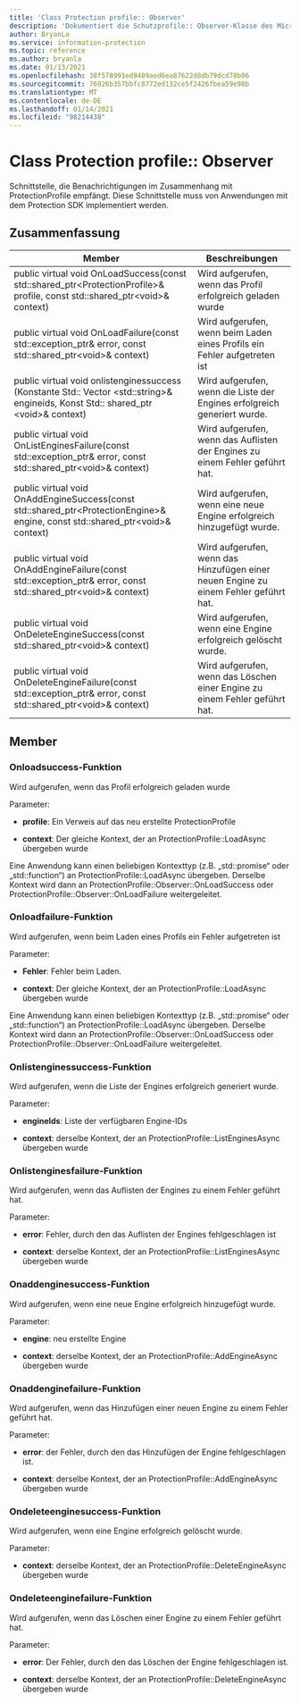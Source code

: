 ```yaml
---
title: 'Class Protection profile:: Observer'
description: 'Dokumentiert die Schutzprofile:: Observer-Klasse des Microsoft Information Protection (MIP) SDK.'
author: BryanLa
ms.service: information-protection
ms.topic: reference
ms.author: bryanla
ms.date: 01/13/2021
ms.openlocfilehash: 38f578991ed9409aed6ea87622d8db79dcd78b06
ms.sourcegitcommit: 76926b357bbfc8772ed132ce5f2426fbea59e98b
ms.translationtype: MT
ms.contentlocale: de-DE
ms.lasthandoff: 01/14/2021
ms.locfileid: "98214438"
---
```

# <a name="class-protectionprofileobserver"></a>Class Protection profile:: Observer 
Schnittstelle, die Benachrichtigungen im Zusammenhang mit ProtectionProfile empfängt.
Diese Schnittstelle muss von Anwendungen mit dem Protection SDK implementiert werden.
  
## <a name="summary"></a>Zusammenfassung
 Member                        | Beschreibungen                                
--------------------------------|---------------------------------------------
public virtual void OnLoadSuccess(const std::shared_ptr\<ProtectionProfile\>& profile, const std::shared_ptr\<void\>& context)  |  Wird aufgerufen, wenn das Profil erfolgreich geladen wurde
public virtual void OnLoadFailure(const std::exception_ptr& error, const std::shared_ptr\<void\>& context)  |  Wird aufgerufen, wenn beim Laden eines Profils ein Fehler aufgetreten ist
public virtual void onlistenginessuccess (Konstante Std:: Vector \<std::string\>& engineids, Konst Std:: shared_ptr \<void\>& context)  |  Wird aufgerufen, wenn die Liste der Engines erfolgreich generiert wurde.
public virtual void OnListEnginesFailure(const std::exception_ptr& error, const std::shared_ptr\<void\>& context)  |  Wird aufgerufen, wenn das Auflisten der Engines zu einem Fehler geführt hat.
public virtual void OnAddEngineSuccess(const std::shared_ptr\<ProtectionEngine\>& engine, const std::shared_ptr\<void\>& context)  |  Wird aufgerufen, wenn eine neue Engine erfolgreich hinzugefügt wurde.
public virtual void OnAddEngineFailure(const std::exception_ptr& error, const std::shared_ptr\<void\>& context)  |  Wird aufgerufen, wenn das Hinzufügen einer neuen Engine zu einem Fehler geführt hat.
public virtual void OnDeleteEngineSuccess(const std::shared_ptr\<void\>& context)  |  Wird aufgerufen, wenn eine Engine erfolgreich gelöscht wurde.
public virtual void OnDeleteEngineFailure(const std::exception_ptr& error, const std::shared_ptr\<void\>& context)  |  Wird aufgerufen, wenn das Löschen einer Engine zu einem Fehler geführt hat.
  
## <a name="members"></a>Member
  
### <a name="onloadsuccess-function"></a>Onloadsuccess-Funktion
Wird aufgerufen, wenn das Profil erfolgreich geladen wurde

Parameter:  
* **profile**: Ein Verweis auf das neu erstellte ProtectionProfile


* **context**: Der gleiche Kontext, der an ProtectionProfile::LoadAsync übergeben wurde


Eine Anwendung kann einen beliebigen Kontexttyp (z.B. „std::promise“ oder „std::function“) an ProtectionProfile::LoadAsync übergeben. Derselbe Kontext wird dann an ProtectionProfile::Observer::OnLoadSuccess oder ProtectionProfile::Observer::OnLoadFailure weitergeleitet.
  
### <a name="onloadfailure-function"></a>Onloadfailure-Funktion
Wird aufgerufen, wenn beim Laden eines Profils ein Fehler aufgetreten ist

Parameter:  
* **Fehler**: Fehler beim Laden. 


* **context**: Der gleiche Kontext, der an ProtectionProfile::LoadAsync übergeben wurde


Eine Anwendung kann einen beliebigen Kontexttyp (z.B. „std::promise“ oder „std::function“) an ProtectionProfile::LoadAsync übergeben. Derselbe Kontext wird dann an ProtectionProfile::Observer::OnLoadSuccess oder ProtectionProfile::Observer::OnLoadFailure weitergeleitet.
  
### <a name="onlistenginessuccess-function"></a>Onlistenginessuccess-Funktion
Wird aufgerufen, wenn die Liste der Engines erfolgreich generiert wurde.

Parameter:  
* **engineIds**: Liste der verfügbaren Engine-IDs 


* **context**: derselbe Kontext, der an ProtectionProfile::ListEnginesAsync übergeben wurde


  
### <a name="onlistenginesfailure-function"></a>Onlistenginesfailure-Funktion
Wird aufgerufen, wenn das Auflisten der Engines zu einem Fehler geführt hat.

Parameter:  
* **error**: Fehler, durch den das Auflisten der Engines fehlgeschlagen ist 


* **context**: derselbe Kontext, der an ProtectionProfile::ListEnginesAsync übergeben wurde


  
### <a name="onaddenginesuccess-function"></a>Onaddenginesuccess-Funktion
Wird aufgerufen, wenn eine neue Engine erfolgreich hinzugefügt wurde.

Parameter:  
* **engine**: neu erstellte Engine 


* **context**: derselbe Kontext, der an ProtectionProfile::AddEngineAsync übergeben wurde


  
### <a name="onaddenginefailure-function"></a>Onaddenginefailure-Funktion
Wird aufgerufen, wenn das Hinzufügen einer neuen Engine zu einem Fehler geführt hat.

Parameter:  
* **error**: der Fehler, durch den das Hinzufügen der Engine fehlgeschlagen ist. 


* **context**: derselbe Kontext, der an ProtectionProfile::AddEngineAsync übergeben wurde


  
### <a name="ondeleteenginesuccess-function"></a>Ondeleteenginesuccess-Funktion
Wird aufgerufen, wenn eine Engine erfolgreich gelöscht wurde.

Parameter:  
* **context**: derselbe Kontext, der an ProtectionProfile::DeleteEngineAsync übergeben wurde


  
### <a name="ondeleteenginefailure-function"></a>Ondeleteenginefailure-Funktion
Wird aufgerufen, wenn das Löschen einer Engine zu einem Fehler geführt hat.

Parameter:  
* **error**: Der Fehler, durch den das Löschen der Engine fehlgeschlagen ist. 


* **context**: derselbe Kontext, der an ProtectionProfile::DeleteEngineAsync übergeben wurde


